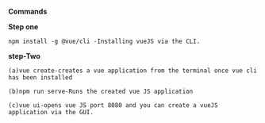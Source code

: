 **Commands**

**Step one**

```
npm install -g @vue/cli -Installing vueJS via the CLI.

```

**step-Two**
```
(a)vue create-creates a vue application from the terminal once vue cli has been installed

```

```
(b)npm run serve-Runs the created vue JS application

```

```
(c)vue ui-opens vue JS port 8080 and you can create a vueJS application via the GUI.

```
